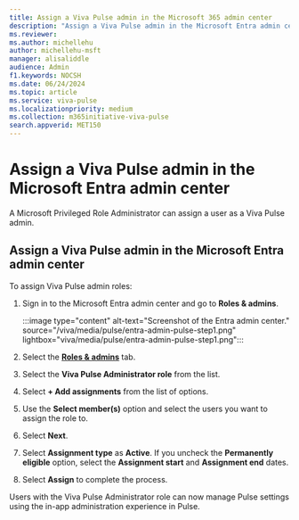 ```yaml
---
title: Assign a Viva Pulse admin in the Microsoft 365 admin center
description: "Assign a Viva Pulse admin in the Microsoft Entra admin center"
ms.reviewer: 
ms.author: michellehu
author: michellehu-msft
manager: alisaliddle
audience: Admin
f1.keywords: NOCSH
ms.date: 06/24/2024
ms.topic: article
ms.service: viva-pulse
ms.localizationpriority: medium
ms.collection: m365initiative-viva-pulse  
search.appverid: MET150
---
```


# Assign a Viva Pulse admin in the Microsoft Entra admin center

A Microsoft Privileged Role Administrator can assign a user as a Viva Pulse admin.

## Assign a Viva Pulse admin in the Microsoft Entra admin center ##
To assign Viva Pulse admin roles:
1.	Sign in to the Microsoft Entra admin center and go to **Roles & admins**.

    :::image type="content" alt-text="Screenshot of the Entra admin center." source="/viva/media/pulse/entra-admin-pulse-step1.png" lightbox="viva/media/pulse/entra-admin-pulse-step1.png":::

2. Select the [**Roles & admins**](https://entra.microsoft.com/#view/Microsoft_AAD_IAM/RolesManagementMenuBlade/~/AllRoles) tab. 
2.	Select the **Viva Pulse Administrator role** from the list.  
3.	Select **+ Add assignments** from the list of options.
4.	Use the **Select member(s)** option and select the users you want to assign the role to.
5.	Select **Next**.
6.	Select **Assignment type** as **Active**. If you uncheck the **Permanently eligible** option, select the **Assignment start** and **Assignment end** dates.
7.	Select **Assign** to complete the process.
 
Users with the Viva Pulse Administrator role can now manage Pulse settings using the in-app administration experience in Pulse.
 
